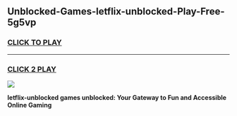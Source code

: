 
## Unblocked-Games-letflix-unblocked-Play-Free-5g5vp
<h3>
<a href="https://premium76.site?title=letflix-unblocked&ref=23A">CLICK TO PLAY</a></h3>
<hr>

<h3>
<a href="https://premium76.site?title=letflix-unblocked&ref=23A">CLICK 2 PLAY</a>
  
</h3>

<a href="https://premium76.site?title=letflix-unblocked&ref=23A"><img src="https://clearcache.store/games.png"></a>


**letflix-unblocked games unblocked: Your Gateway to Fun and Accessible Online Gaming**
